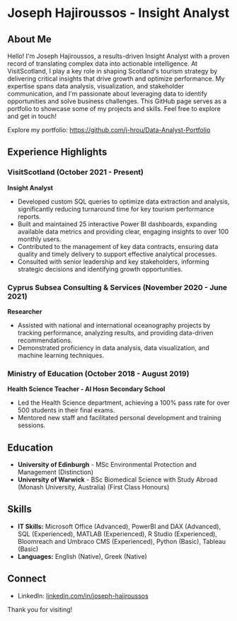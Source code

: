 # Joseph Hajiroussos - Insight Analyst

## About Me

Hello! I'm Joseph Hajiroussos, a results-driven Insight Analyst with a proven record of translating complex data into actionable intelligence. At VisitScotland, I play a key role in shaping Scotland's tourism strategy by delivering critical insights that drive growth and optimize performance. My expertise spans data analysis, visualization, and stakeholder communication, and I'm passionate about leveraging data to identify opportunities and solve business challenges.
This GitHub page serves as a portfolio to showcase some of my projects and skills. Feel free to explore and get in touch!

Explore my portfolio: https://github.com/j-hrou/Data-Analyst-Portfolio

## Experience Highlights

### VisitScotland (October 2021 - Present)

**Insight Analyst**

* Developed custom SQL queries to optimize data extraction and analysis, significantly reducing turnaround time for key tourism performance reports.
* Built and maintained 25 interactive Power BI dashboards, expanding available data metrics and providing clear, engaging insights to over 100 monthly users.
* Contributed to the management of key data contracts, ensuring data quality and timely delivery to support effective analytical processes.
* Consulted with senior leadership and key stakeholders, informing strategic decisions and identifying growth opportunities.

### Cyprus Subsea Consulting & Services (November 2020 - June 2021)

**Researcher**

* Assisted with national and international oceanography projects by tracking performance, analyzing results, and providing data-driven recommendations.
* Demonstrated proficiency in data analysis, data visualization, and machine learning techniques.

### Ministry of Education (October 2018 - August 2019)

**Health Science Teacher - Al Hosn Secondary School**

* Led the Health Science department, achieving a 100% pass rate for over 500 students in their final exams.
* Mentored new staff and facilitated personal development and training sessions.

## Education

* **University of Edinburgh** - MSc Environmental Protection and Management (Distinction)
* **University of Warwick** - BSc Biomedical Science with Study Abroad (Monash University, Australia) (First Class Honours)

## Skills

* **IT Skills:** Microsoft Office (Advanced), PowerBI and DAX (Advanced), SQL (Experienced), MATLAB (Experienced), R Studio (Experienced), Bloomreach and Umbraco CMS (Experienced), Python (Basic), Tableau (Basic)
* **Languages:** English (Native), Greek (Native)

## Connect

* LinkedIn: [linkedin.com/in/joseph-hajiroussos](http://linkedin.com/in/joseph-hajiroussos)

Thank you for visiting!
